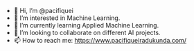 - 👋 Hi, I’m @pacifiquei
- 👀 I’m interested in Machine Learning.
- 🌱 I’m currently learning Applied Machine Learning.
- 💞️ I’m looking to collaborate on different AI projects.
- 📫 How to reach me: https://www.pacifiqueiradukunda.com/

<!---
pacifiquei/pacifiquei is a ✨ special ✨ repository because its `README.md` (this file) appears on your GitHub profile.
You can click the Preview link to take a look at your changes.
--->
